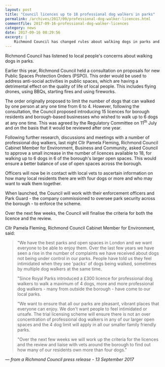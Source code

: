 ```yaml
---
layout: post
title: "Council licences up to 18 professional dog walkers in parks"
permalink: /archives/2017/09/professional-dog-walker-licences.html
commentfile: 2017-09-16-professional-dog-walker-licences
category: news
date: 2017-09-16 08:29:56
excerpt: |
    Richmond Council has changed rules about walking dogs in parks and increased the number of professional licences.
---
```


Richmond Council has listened to local people's concerns about walking dogs in parks.

Earlier this year, Richmond Council held a consultation on proposals for new Public Spaces Protection Orders (PSPO). This order would be used to address anti-social activities in public spaces, which are having a detrimental effect on the quality of life of local people. This includes flying drones, using BBQs, starting fires and using fireworks.

The order originally proposed to limit the number of dogs that can walked by one person at any one time from 6 to 4. However, following the consultation, the Council proposed introducing 15 licences for borough residents and borough-based businesses who wished to walk up to 6 dogs at any one time. This was agreed by the Regulatory Committee on 11<sup>th</sup> July and on the basis that it would be reviewed after one year.

Following further research, discussions and meetings with a number of professional dog walkers, last night Cllr Pamela Fleming, Richmond Council Cabinet Member for Environment, Business and Community, asked Council to approve a small increase in the number of licences available to 18, for walking up to 6 dogs in 6 of the borough's larger open spaces. This would ensure a better balance of use of open spaces across the borough.

Officers will now be in contact with local vets to ascertain information on how many local residents there are with four dogs or more and who may want to walk them together.

When launched, the Council will work with their enforcement officers and Park Guard - the company commissioned to oversee park security across the borough - to enforce the scheme.

Over the next few weeks, the Council will finalise the criteria for both the licence and the review.

Cllr Pamela Fleming, Richmond Council Cabinet Member for Environment, said:

> "We have the best parks and open spaces in London and we want everyone to be able to enjoy them. Over the last few years we have seen a rise in the number of complaints we have received about dogs not being under control in our parks. People have told us they feel intimidated when they see 'packs' of dogs being walked, sometimes by multiple dog walkers at the same time.
> 
>  "Since Royal Parks introduced a £300 licence for professional dog walkers to walk a maximum of 4 dogs, more and more professional dog walkers - many from outside the borough - have come to our local parks.
> 
>  "We want to ensure that all our parks are pleasant, vibrant places that everyone can enjoy. We don't want people to feel intimidated or unsafe. The trial licensing scheme will ensure there is not an over concentration of professional dog walkers in any of our larger open spaces and the 4 dog limit will apply in all our smaller family friendly parks.
> 
>  "Over the next few weeks we will work up the criteria for the licences and the review and liaise with vets around the borough to find out how many of our residents own more than four dogs."
> 
 <cite>— from a Richmond Council press release - 13 September 2017</cite>
